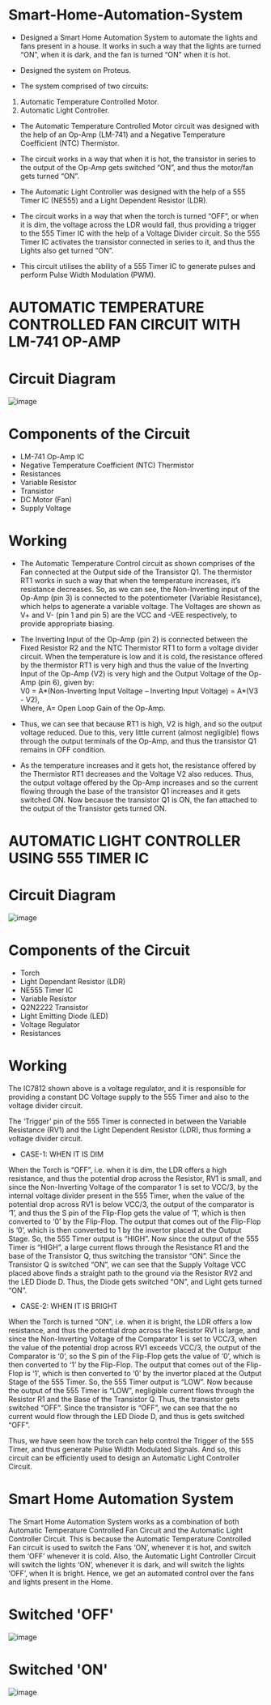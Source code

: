 # Smart-Home-Automation-System
- Designed a Smart Home Automation System to automate the lights and fans present in a house. It works in such a way that the lights are turned “ON”, when it is dark, and the fan is turned “ON” when it is hot.
- Designed the system on Proteus.

- The system comprised of two circuits: 
1. Automatic Temperature Controlled Motor. 
2. Automatic Light Controller.

- The Automatic Temperature Controlled Motor circuit was designed with the help of an Op-Amp (LM-741) and a Negative Temperature Coefficient (NTC) Thermistor. 
- The circuit works in a way that when it is hot, the transistor in series to the output of the Op-Amp gets switched “ON”, and thus the motor/fan gets turned “ON”. 

- The Automatic Light Controller was designed with the help of a 555 Timer IC (NE555) and a Light Dependent Resistor (LDR). 
- The circuit works in a way that when the torch is turned “OFF”, or when it is dim, the voltage across the LDR would fall, thus providing a trigger to the 555 Timer IC with the help of a Voltage Divider circuit.
So the 555 Timer IC activates the transistor connected in series to it, and thus the Lights also get turned “ON”. 
- This circuit utilises the ability of a 555 Timer IC to generate pulses and perform Pulse Width Modulation (PWM).

# AUTOMATIC TEMPERATURE CONTROLLED FAN CIRCUIT WITH LM-741 OP-AMP

# Circuit Diagram 

![image](https://user-images.githubusercontent.com/68660836/227035306-1ff063df-8060-4774-91b2-491d5d2a549f.png)


# Components of the Circuit

- LM-741 Op-Amp IC 
-	Negative Temperature Coefficient (NTC) Thermistor
-	Resistances
-	Variable Resistor 
-	Transistor 
-	DC Motor (Fan)
-	Supply Voltage  

# Working 

-	The Automatic Temperature Control circuit as shown comprises of the Fan connected at the Output side of the Transistor Q1. The thermistor RT1 works in such a way that when the temperature increases, it’s resistance decreases. So, as we can see, the Non-Inverting input of the Op-Amp (pin 3) is connected to the potentiometer (Variable Resistance), which helps to agenerate a variable voltage. The Voltages are shown as V+ and V- (pin 1 and pin 5) are the VCC and -VEE respectively, to provide appropriate biasing. 

-	The Inverting Input of the Op-Amp (pin 2) is connected between the Fixed Resistor R2 and the NTC Thermistor RT1 to form a voltage divider circuit. When the temperature is low and it is cold, the resistance offered by the thermistor RT1 is very high and thus the value of the Inverting Input of the Op-Amp (V2) is very high and the Output Voltage of the Op-Amp (pin 6), given by:  
V0 = A*(Non-Inverting Input Voltage – Inverting Input Voltage) = A*(V3 - V2),                   
Where, A= Open Loop Gain of the Op-Amp.

-	Thus, we can see that because RT1 is high, V2 is high, and so the output voltage reduced. Due to this, very little current (almost negligible) flows through the output terminals of the Op-Amp, and thus the transistor Q1 remains in OFF condition.

-	As the temperature increases and it gets hot, the resistance offered by the Thermistor RT1 decreases and the Voltage V2 also reduces. Thus, the output voltage offered by the Op-Amp increases and so the current flowing through the base of the transistor Q1 increases and it gets switched ON. Now because the transistor Q1 is ON, the fan attached to the output of the Transistor gets turned ON.

# AUTOMATIC LIGHT CONTROLLER USING 555 TIMER IC

# Circuit Diagram

![image](https://user-images.githubusercontent.com/68660836/227035237-eb551e08-3bb5-4bd6-a4da-8010960669bf.png)


# Components of the Circuit

-	Torch
-	Light Dependant Resistor (LDR)
-	NE555 Timer IC
-	Variable Resistor 
-	Q2N2222 Transistor
-	Light Emitting Diode (LED)
-	Voltage Regulator 
-	Resistances

# Working 

The IC7812 shown above is a voltage regulator, and it is responsible for providing a constant DC Voltage supply to the 555 Timer and also to the voltage divider circuit.

The ‘Trigger’ pin of the 555 Timer is connected in between the Variable Resistance (RV1) and the Light Dependent Resistor (LDR), thus forming a voltage divider circuit.

-	CASE-1: WHEN IT IS DIM

When the Torch is “OFF”, i.e. when it is dim, the LDR offers a high resistance, and thus the potential drop across the Resistor, RV1 is small, and since the Non-Inverting Voltage of the comparator 1 is set to VCC/3, by the internal voltage divider present in the 555 Timer, when the value of the potential drop across RV1 is below VCC/3, the output of the comparator is ‘1’, and thus the S pin of the Flip-Flop gets the value of ‘1’, which is then converted to ‘0’ by the Flip-Flop. The output that comes out of the Flip-Flop is ‘0’, which is then converted to 1 by the invertor placed at the Output Stage. So, the 555 Timer output is “HIGH”. 
Now since the output of the 555 Timer is “HIGH”, a large current flows through the Resistance R1 and the base of the Transistor Q, thus switching the transistor “ON”. Since the Transistor Q is switched “ON”, we can see that the Supply Voltage VCC placed above finds a straight path to the ground via the Resistor RV2 and the LED Diode D. Thus, the Diode gets switched “ON”, and Light gets turned “ON”.

-	CASE-2: WHEN IT IS BRIGHT

When the Torch is turned “ON”, i.e. when it is bright, the LDR offers a low resistance, and thus the potential drop across the Resistor RV1 is large, and since the Non-Inverting Voltage of the Comparator 1 is set to VCC/3, when the value of the potential drop across RV1 exceeds VCC/3, the output of the Comparator is ‘0’, so the S pin of the Flip-Flop gets the value of ‘0’, which is then converted to ‘1’ by the Flip-Flop. The output that comes out of the Flip-Flop is ‘1’, which is then converted to ‘0’ by the invertor placed at the Output Stage of the 555 Timer. So, the 555 Timer output is “LOW”. 
Now because the output of the 555 Timer is “LOW”, negligible current flows through the Resistor R1 and the Base of the Transistor Q. Thus, the transistor gets switched “OFF”. Since the transistor is “OFF”, we can see that the no current would flow through the LED Diode D, and thus is gets switched “OFF”.

Thus, we have seen how the torch can help control the Trigger of the 555 Timer, and thus generate Pulse Width Modulated Signals. And so, this circuit can be efficiently used to design an Automatic Light Controller Circuit. 

# Smart Home Automation System

The Smart Home Automation System works as a combination of both Automatic Temperature Controlled Fan Circuit and the Automatic Light Controller Circuit. This is
because the Automatic Temperature Controlled Fan circuit is used to switch the Fans ‘ON’, whenever it is hot, and switch them ‘OFF’ whenever it is cold. Also, the
Automatic Light Controller Circuit will switch the lights ‘ON’, whenever it is dark, and will switch the lights ‘OFF’, when It is bright. Hence, we get an automated
control over the fans and lights present in the Home. 

# Switched 'OFF'

![image](https://user-images.githubusercontent.com/68660836/227035480-64984ae5-b24a-401f-a4b3-08422da030c1.png)

# Switched 'ON'

![image](https://user-images.githubusercontent.com/68660836/227035567-1e1b2229-f0c3-4777-bf49-056311b62a4c.png)




